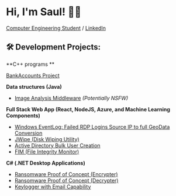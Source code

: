 # Hi, I'm Saul! 👨‍💻
[Computer Engineering Student](https://github.com/joshmadakor1) / [LinkedIn](https://www.linkedin.com/in/saul-quesada-ruiz-2064a1234/)

## 🛠 Development Projects:



**C++ programs **<br>

[BankAccounts Project](https://github.com/SAUL0505/BankAccounts/tree/main/BankAccounts)


**Data structures (Java)**
- [Image Analysis Middleware](https://github.com/joshmadakor1/4chan-Image-Analysis-Middleware-C964) *(Potentially NSFW)*

**Full Stack Web App (React, NodeJS, Azure, and Machine Learning Components)**
- [Windows EventLog: Failed RDP Logins Source IP to full GeoData Conversion](https://github.com/joshmadakor1/Sentinel-Lab)
- [JWipe (Disk Wiping Utility)](https://github.com/joshmadakor1/Jwipe.PowerShell)
- [Active Directory Bulk User Creation](https://github.com/joshmadakor1/AD_PS)
- [FIM (File Integrity Monitor)](https://github.com/joshmadakor1/PowerShell-Integrity-FIM)

**C# (.NET Desktop Applications)**
- [Ransomware Proof of Concept (Encrypter)](https://github.com/joshmadakor1/EncrypterPOC)
- [Ransomware Proof of Concept (Decrypter)](https://github.com/joshmadakor1/DecrypterPOC)
- [Keylogger with Email Capability](https://github.com/joshmadakor1/Key-Logger-With-Email)
